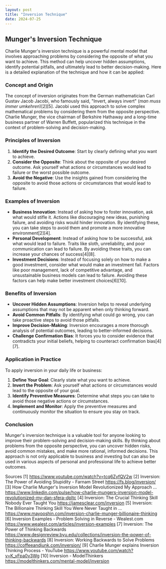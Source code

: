 ```yaml
---
layout: post
title: "Inversion Technique"
date: 2024-07-25
---
```


## Munger's Inversion Technique

Charlie Munger's inversion technique is a powerful mental model that involves approaching problems by considering the opposite of what you want to achieve. This method can help uncover hidden assumptions, identify potential pitfalls, and ultimately lead to better decision-making. Here is a detailed explanation of the technique and how it can be applied:

### **Concept and Origin**

The concept of inversion originates from the German mathematician Carl Gustav Jacob Jacobi, who famously said, "Invert, always invert" (*man muss immer umkehren*)[2][5]. Jacobi used this approach to solve complex mathematical problems by considering them from the opposite perspective. Charlie Munger, the vice chairman of Berkshire Hathaway and a long-time business partner of Warren Buffett, popularized this technique in the context of problem-solving and decision-making.

### **Principles of Inversion**

1. **Identify the Desired Outcome**: Start by clearly defining what you want to achieve.
2. **Consider the Opposite**: Think about the opposite of your desired outcome. Ask yourself what actions or circumstances would lead to failure or the worst possible outcome.
3. **Avoid the Negative**: Use the insights gained from considering the opposite to avoid those actions or circumstances that would lead to failure.

### **Examples of Inversion**

- **Business Innovation**: Instead of asking how to foster innovation, ask what would stifle it. Actions like discouraging new ideas, punishing failure, and avoiding risks would hinder innovation. By identifying these, you can take steps to avoid them and promote a more innovative environment[2][4].
- **Personal Development**: Instead of asking how to be successful, ask what would lead to failure. Traits like sloth, unreliability, and poor communication can lead to failure. By avoiding these traits, you can increase your chances of success[4][8].
- **Investment Decisions**: Instead of focusing solely on how to make a good investment, consider what would make an investment fail. Factors like poor management, lack of competitive advantage, and unsustainable business models can lead to failure. Avoiding these factors can help make better investment choices[6][10].

### **Benefits of Inversion**

- **Uncover Hidden Assumptions**: Inversion helps to reveal underlying assumptions that may not be apparent when only thinking forward.
- **Avoid Common Pitfalls**: By identifying what could go wrong, you can take proactive steps to avoid those pitfalls.
- **Improve Decision-Making**: Inversion encourages a more thorough analysis of potential outcomes, leading to better-informed decisions.
- **Challenge Confirmation Bias**: It forces you to consider evidence that contradicts your initial beliefs, helping to counteract confirmation bias[4][7].

### **Application in Practice**

To apply inversion in your daily life or business:

1. **Define Your Goal**: Clearly state what you want to achieve.
2. **Invert the Problem**: Ask yourself what actions or circumstances would lead to the opposite of your goal.
3. **Identify Preventive Measures**: Determine what steps you can take to avoid those negative actions or circumstances.
4. **Implement and Monitor**: Apply the preventive measures and continuously monitor the situation to ensure you stay on track.

### **Conclusion**

Munger's inversion technique is a valuable tool for anyone looking to improve their problem-solving and decision-making skills. By thinking about problems from the opposite perspective, you can uncover hidden risks, avoid common mistakes, and make more rational, informed decisions. This approach is not only applicable to business and investing but can also be used in various aspects of personal and professional life to achieve better outcomes.

Sources
[1]  https://www.youtube.com/watch?v=tcq6ZyfQV2w
[2] Inversion: The Power of Avoiding Stupidity - Farnam Street https://fs.blog/inversion/
[3] How Charlie Munger's Inversion Model Revolutionized My Approach ... https://www.linkedin.com/pulse/how-charlie-mungers-inversion-model-revolutionized-my-dan-sfera-dpltc
[4] Inversion: The Crucial Thinking Skill Nobody Ever Taught You https://jamesclear.com/inversion
[5] Inversion: The Billionaire Thinking Skill You Were Never Taught in ... https://www.mayooshin.com/inversion-charlie-munger-billionaire-thinking
[6] Inversion Examples - Problem Solving in Reverse - Wealest.com https://www.wealest.com/articles/inversion-examples
[7] Inversion: The Power of Thinking Backwards https://www.designreview.byu.edu/collections/inversion-the-power-of-thinking-backwards
[8] Inversion: Working Backwards to Solve Problems https://coffeeandjunk.com/inversion/
[9] Charlie Munger explains Inversion Thinking Process - YouTube https://www.youtube.com/watch?v=K_vFpa0v3Wg
[10] Inversion - ModelThinkers https://modelthinkers.com/mental-model/inversion
